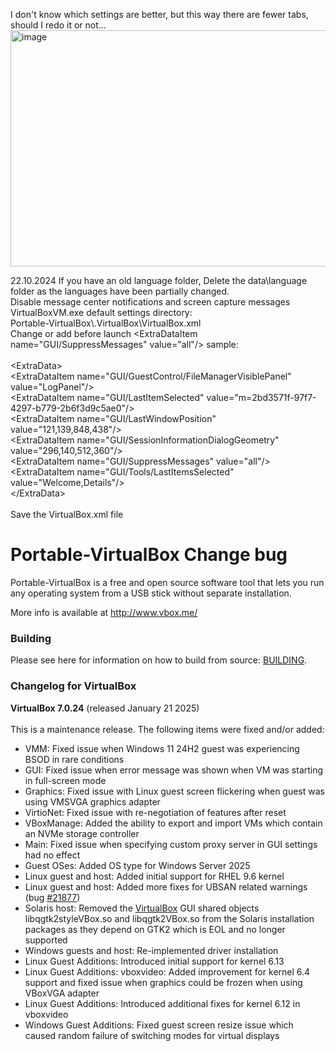 I don't know which settings are better, but this way there are fewer tabs, should I redo it or not...
<img width="576" height="378" alt="image" src="https://github.com/user-attachments/assets/2cc33ccf-c18b-4078-881e-22d0c7442470"/>

22.10.2024 If you have an old language folder, Delete the data\language folder as the languages ​​have been partially changed.<br>
Disable message center notifications and screen capture messages VirtualBoxVM.exe default settings directory:<br>
Portable-VirtualBox\\.VirtualBox\VirtualBox.xml<br>
Change or add before launch <ExtraDataItem name=\"GUI/SuppressMessages\" value=\"all\"/> sample:<br><br>
<ExtraData\><br>
<ExtraDataItem name=\"GUI/GuestControl/FileManagerVisiblePanel\" value=\"LogPanel\"/><br>
<ExtraDataItem name=\"GUI/LastItemSelected\" value=\"m=2bd3571f-97f7-4297-b779-2b6f3d9c5ae0\"/><br>
<ExtraDataItem name=\"GUI/LastWindowPosition\" value=\"121,139,848,438\"/><br>
<ExtraDataItem name=\"GUI/SessionInformationDialogGeometry\" value=\"296,140,512,360\"/><br>
<ExtraDataItem name=\"GUI/SuppressMessages\" value=\"all\"/><br>
<ExtraDataItem name=\"GUI/Tools/LastItemsSelected\" value=\"Welcome,Details\"/><br>
<\/ExtraData><br><br>
Save the VirtualBox.xml file

Portable-VirtualBox Change bug
===================

Portable-VirtualBox is a free and open source software tool that lets you run any operating system from a USB stick without separate installation.

More info is available at http://www.vbox.me/

### Building ###

Please see here for information on how to build from source: [BUILDING](BUILDING.md).

### Changelog for VirtualBox ###

<strong>VirtualBox 7.0.24</strong> (released January 21 2025)<br /><br />
This is a maintenance release. The following items were fixed and/or added:
</p>
<ul><li>VMM: Fixed issue when Windows 11 24H2 guest was experiencing BSOD in rare conditions
</li><li>GUI: Fixed issue when error message was shown when VM was starting in full-screen mode
</li><li>Graphics: Fixed issue with Linux guest screen flickering when guest was using VMSVGA graphics adapter
</li><li>VirtioNet: Fixed issue with re-negotiation of features after reset
</li><li>VBoxManage: Added the ability to export and import VMs which contain an NVMe storage controller
</li><li>Main: Fixed issue when specifying custom proxy server in GUI settings had no effect
</li><li>Guest OSes: Added OS type for Windows Server 2025
</li><li>Linux guest and host: Added initial support for RHEL 9.6 kernel
</li><li>Linux guest and host: Added more fixes for UBSAN related warnings (bug <a class="closed ticket" href="/ticket/21877" title="#21877: defect: UBSAN errors with Kernel 6.5 (closed: fixed)">#21877</a>)
</li><li>Solaris host: Removed the <a class="wiki" href="/wiki/VirtualBox">VirtualBox</a> GUI shared objects libqgtk2styleVBox.so and libqgtk2VBox.so from the Solaris installation packages as they depend on GTK2 which is EOL and no longer supported
</li><li>Windows guests and host: Re-implemented driver installation
</li><li>Linux Guest Additions: Introduced initial support for kernel 6.13
</li><li>Linux Guest Additions: vboxvideo: Added improvement for kernel 6.4 support and fixed issue when graphics could be frozen when using VBoxVGA adapter
</li><li>Linux Guest Additions: Introduced additional fixes for kernel 6.12 in vboxvideo
</li><li>Windows Guest Additions: Fixed guest screen resize issue which caused random failure of switching modes for virtual displays
</li></ul>
